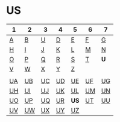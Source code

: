 # US

| 1 | 2 | 3 | 4 | 5 | 6 | 7 |
|---|---|---|---|---|---|---|
| [A](../a/index.md) | [B](../m/index.md) | [U](../c/index.md) | [D](../d/index.md) | [E](../e/index.md) | [F](../f/index.md) | [G](../g/index.md) | 
| [H](../h/index.md) | [I](../i/index.md) | [J](../j/index.md) | [K](../k/index.md) | [L](../l/index.md) | [M](../m/index.md) |[N](../n/index.md) | 
| [O](../o/index.md) | [P](../p/index.md) | [Q](../q/index.md) | [R](../r/index.md) | [S](../s/index.md) | [T](../t/index.md) | **U** | 
| [V](../v/index.md) | [W](../w/index.md) | [X](../x/index.md) | [Y](../y/index.md) | [Z](../z/index.md) |
|   |   |   |   |   |   |   |
| [UA](ua.md) | [UB](ub.md) | [UC](uc.md) | [UD](ud.md) | [UE](ue.md) | [UF](uf.md) | [UG](ug.md) | 
| [UH](uh.md) | [UI](ui.md) | [UJ](uj.md) | [UK](uk.md) | [UL](ul.md) | [UM](um.md) | [UN](un.md) | 
| [UO](uo.md) | [UP](up.md) | [UQ](uq.md) | [UR](ur.md) | **US** | [UT](ut.md) | [UU](uu.md) | 
| [UV](uv.md) | [UW](uw.md) | [UX](ux.md) | [UY](uy.md) | [UZ](uz.md) |
